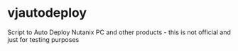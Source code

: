 # vjautodeploy
Script to Auto Deploy Nutanix PC and other products - this is not official and just for testing purposes
